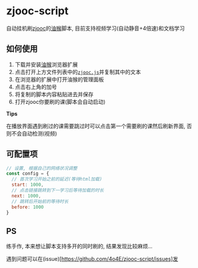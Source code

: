 # zjooc-script

自动挂机刷[zjooc](https://www.zjooc.cn/)的[油猴](https://chrome.google.com/webstore/detail/tampermonkey/dhdgffkkebhmkfjojejmpbldmpobfkfo)脚本, 目前支持视频学习(自动静音+4倍速)和文档学习

## 如何使用

1. 下载并安装[油猴](https://chrome.google.com/webstore/detail/tampermonkey/dhdgffkkebhmkfjojejmpbldmpobfkfo)浏览器扩展
2. 点击打开上方文件列表中的[`zjooc.js`](zjooc.js)并复制其中的文本
3. 在浏览器的扩展中打开油猴的管理面板
4. 点击右上角的加号
5. 将复制的脚本内容粘贴进去并保存
6. 打开zjooc你要刷的课(脚本会自动启动)

**Tips**

在播放界面遇到刷过的课需要跳过时可以点击第一个需要刷的课然后刷新界面, 否则不会自动检测(视频)

## 可配置项

```javascript
// 设置, 根据自己的网络状况调整
const config = {
  // 首次学习开始之前的延迟(等待html加载)
  start: 1000,
  // 点击链接跳转到下一学习后等待加载的时长
  next: 1000,
  // 跳转后开始前的等待时长
  before: 1000
}
```

## PS

练手作, 本来想让脚本支持多开的同时刷的, 结果发现比较麻烦...

遇到问题可以在(issue)[https://github.com/4o4E/zjooc-script/issues]发